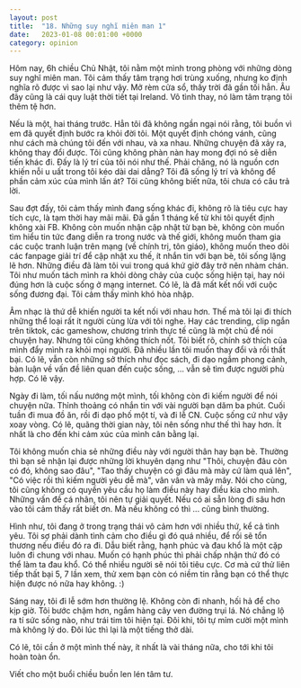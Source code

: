 ```yaml
---
layout: post
title:  "18. Những suy nghĩ miên man 1"
date:   2023-01-08 00:01:00 +0000
category: opinion
---
```

Hôm nay, 6h chiều Chủ Nhật, tôi nằm một mình trong phòng với những dòng suy nghĩ miên man. Tôi cảm thấy tâm trạng hơi trùng xuống, nhưng ko định nghĩa rõ được vì sao lại như vậy. Mở rèm cửa sổ, thấy trời đã gần tối hẳn. Âu đây cũng là cái quy luật thời tiết tại Ireland. Vô tình thay, nó làm tâm trạng tôi thêm tệ hơn. 

Nếu là một, hai tháng trước. Hẳn tôi đã không ngần ngại nói rằng, tôi buồn vì em đã quyết định bước ra khỏi đời tôi. Một quyết định chóng vánh, cũng như cách mà chúng tôi đến với nhau, và xa nhau. Những chuyện đã xảy ra, không thay đổi được. Tôi cũng không phàn nàn hay mong đợi nó sẽ diễn tiến khác đi. Đấy là lý trí của tôi nói như thế. Phải chăng, nó là nguồn cơn khiến nỗi u uất trong tôi kéo dài dai dẳng? Tôi đã sống lý trí và không để phần cảm xúc của mình lấn át? Tôi cũng không biết nữa, tôi chưa có câu trả lời. 

Sau đợt đấy, tôi cảm thấy mình đang sống khác đi, không rõ là tiêu cực hay tích cực, là tạm thời hay mãi mãi. Đã gần 1 tháng kể từ khi tôi quyết định không xài FB. Không còn muốn nhận cập nhật từ bạn bè, không còn muốn tìm hiểu tin tức đang diễn ra trong nước và thế giới, không muốn tham gia các cuộc tranh luận trên mạng (về chính trị, tôn giáo), không muốn theo dõi các fanpage giải trí để cập nhật xu thế, ít nhắn tin với bạn bè, tôi sống lặng lẽ hơn. Những điều đã làm tôi vui trong quá khứ giờ đây trở nên nhàm chán. Tôi như muốn tách mình ra khỏi dòng chảy của cuộc sống hiện tại, hay nói đúng hơn là cuộc sống ở mạng internet. Có lẽ, là đã mất kết nối với cuộc sống đương đại. Tôi cảm thấy mình khó hòa nhập. 

Âm nhạc là thứ dễ khiến người ta kết nối với nhau hơn. Thế mà tôi lại đi thích những thể loại rất ít người cùng lừa với tôi nghe. Hay các trending, clip ngắn trên tiktok, các gameshow, chương trình thực tế cũng là một chủ đề nói chuyện hay. Nhưng tôi cũng không thích nốt. Tôi biết rõ, chính sở thích của mình đẩy mình ra khỏi mọi người. Đã nhiều lần tôi muốn thay đổi và rồi thất bại. Có lẽ, vẫn còn những sở thích như đọc sách, đi dạo ngắm phong cảnh, bàn luận về vấn đề liên quan đến cuộc sống, ... vẫn sẽ tìm được người phù hợp. Có lẽ vậy.

Ngày đi làm, tối nấu nướng một mình, tối không còn đi kiếm người để nói chuyện nữa. Thỉnh thoảng có nhắn tin với vài người bạn dăm ba phút. Cuối tuần đi mua đồ ăn, rồi đi dạo phố một tí, và đi lễ CN. Cuộc sống cứ như vậy xoay vòng. Có lẽ, quãng thời gian này, tôi nên sống như thế thì hay hơn. Ít nhất là cho đến khi cảm xúc của mình cân bằng lại. 

Tôi không muốn chia sẻ những điều này với người thân hay bạn bè. Thường thì bạn sẽ nhận lại được những lời khuyên dạng như "Thôi, chuyện đâu còn có đó, không sao đâu", "Tao thấy chuyện có gì đâu mà mày cứ làm quá lên", "Có việc rồi thì kiếm người yêu dễ mà", vân vân và mây mây. Nói cho cùng, tôi cũng không có quyền yêu cầu họ làm điều này hay điều kia cho mình. Những vấn đề cá nhân, tôi nên tự giải quyết. Nếu có ai sẵn lòng đi sâu hơn vào tôi cảm thấy rất biết ơn. Mà nếu không có thì ... cũng bình thường. 

Hình như, tôi đang ở trong trạng thái vô cảm hơn với nhiều thứ, kể cả tình yêu. Tôi sợ phải dành tình cảm cho điều gì đó quá nhiều, để rồi sẽ tổn thương nếu điều đó ra đi. Dẫu biết rằng, hạnh phúc và đau khổ là một cặp luôn đi chung với nhau. Muốn có hạnh phúc thì phải chấp nhận thứ đó có thể làm ta đau khổ. Có thể nhiều người sẽ nói tôi tiêu cực. Cơ mà cứ thử liên tiếp thất bại 5, 7 lần xem, thử xem bạn còn có niềm tin rằng bạn có thể thực hiện được nó nữa hay không. :) 

Sáng nay, tôi đi lễ sớm hơn thường lệ. Không còn đi nhanh, hối hả để cho kịp giờ. Tôi bước chậm hơn, ngắm hàng cây ven đường trụi lá. Nó chẳng lộ ra tí sức sống nào, như trái tim tôi hiện tại. Đôi khi, tôi tự mỉm cười một mình mà không lý do. Đôi lúc thì lại là một tiếng thở dài.  

Có lẽ, tôi cần ở một mình thế này, ít nhất là vài tháng nữa, cho tới khi tôi hoàn toàn ổn. 

Viết cho một buổi chiều buồn len lén tâm tư.

